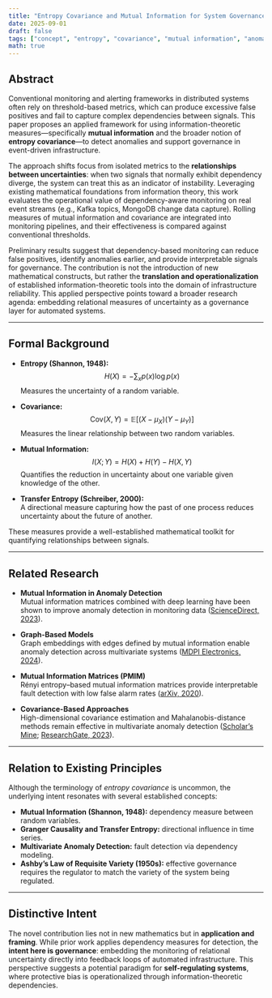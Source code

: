 ```yaml
---
title: "Entropy Covariance and Mutual Information for System Governance"
date: 2025-09-01
draft: false
tags: ["concept", "entropy", "covariance", "mutual information", "anomaly detection", "monitoring", "governance"]
math: true
---
```


## Abstract

Conventional monitoring and alerting frameworks in distributed systems often rely on threshold-based metrics, which can produce excessive false positives and fail to capture complex dependencies between signals. This paper proposes an applied framework for using information-theoretic measures—specifically **mutual information** and the broader notion of **entropy covariance**—to detect anomalies and support governance in event-driven infrastructure.

The approach shifts focus from isolated metrics to the **relationships between uncertainties**: when two signals that normally exhibit dependency diverge, the system can treat this as an indicator of instability. Leveraging existing mathematical foundations from information theory, this work evaluates the operational value of dependency-aware monitoring on real event streams (e.g., Kafka topics, MongoDB change data capture). Rolling measures of mutual information and covariance are integrated into monitoring pipelines, and their effectiveness is compared against conventional thresholds.

Preliminary results suggest that dependency-based monitoring can reduce false positives, identify anomalies earlier, and provide interpretable signals for governance. The contribution is not the introduction of new mathematical constructs, but rather the **translation and operationalization** of established information-theoretic tools into the domain of infrastructure reliability. This applied perspective points toward a broader research agenda: embedding relational measures of uncertainty as a governance layer for automated systems.

---

## Formal Background

- **Entropy (Shannon, 1948):**  
  $$
  H(X) = - \sum_x p(x) \log p(x)
  $$
  Measures the uncertainty of a random variable.

- **Covariance:**  
  $$
  \mathrm{Cov}(X, Y) = \mathbb{E}[(X - \mu_X)(Y - \mu_Y)]
  $$
  Measures the linear relationship between two random variables.

- **Mutual Information:**  
  $$
  I(X;Y) = H(X) + H(Y) - H(X,Y)
  $$
  Quantifies the reduction in uncertainty about one variable given knowledge of the other.

- **Transfer Entropy (Schreiber, 2000):**  
  A directional measure capturing how the past of one process reduces uncertainty about the future of another.

These measures provide a well-established mathematical toolkit for quantifying relationships between signals.

---

## Related Research

- **Mutual Information in Anomaly Detection**  
  Mutual information matrices combined with deep learning have been shown to improve anomaly detection in monitoring data ([ScienceDirect, 2023](https://www.sciencedirect.com/science/article/abs/pii/S0888327022006975)).

- **Graph-Based Models**  
  Graph embeddings with edges defined by mutual information enable anomaly detection across multivariate systems ([MDPI Electronics, 2024](https://www.mdpi.com/2079-9292/13/7/1326)).

- **Mutual Information Matrices (PMIM)**  
  Rényi entropy–based mutual information matrices provide interpretable fault detection with low false alarm rates ([arXiv, 2020](https://arxiv.org/abs/2007.10692)).

- **Covariance-Based Approaches**  
  High-dimensional covariance estimation and Mahalanobis-distance methods remain effective in multivariate anomaly detection ([Scholar’s Mine](https://scholarsmine.mst.edu/cgi/viewcontent.cgi?article=7655&context=ele_comeng_facwork); [ResearchGate, 2023](https://www.researchgate.net/publication/374266883_Anomaly_Detection_using_Minimum_Covariant_Determinant_as_Feature_in_Multivariate_Data)).

---

## Relation to Existing Principles

Although the terminology of *entropy covariance* is uncommon, the underlying intent resonates with several established concepts:

- **Mutual Information (Shannon, 1948):** dependency measure between random variables.  
- **Granger Causality and Transfer Entropy:** directional influence in time series.  
- **Multivariate Anomaly Detection:** fault detection via dependency modeling.  
- **Ashby’s Law of Requisite Variety (1950s):** effective governance requires the regulator to match the variety of the system being regulated.

---

## Distinctive Intent

The novel contribution lies not in new mathematics but in **application and framing**. While prior work applies dependency measures for detection, the **intent here is governance**: embedding the monitoring of relational uncertainty directly into feedback loops of automated infrastructure. This perspective suggests a potential paradigm for **self-regulating systems**, where protective bias is operationalized through information-theoretic dependencies.
